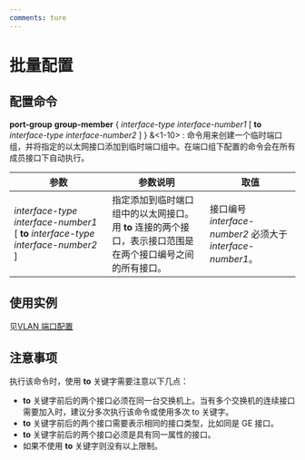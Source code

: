 ```yaml
---
comments: ture
---
```


# 批量配置

## 配置命令

**port-group** **group-member** { _interface-type_ _interface-number1_ [ __to__ _interface-type_ _interface-number2_ ] } &<1-10> : 命令用来创建一个临时端口组，并将指定的以太网接口添加到临时端口组中。在端口组下配置的命令会在所有成员接口下自动执行。

| 参数                                                                                 | 参数说明                                                                                                   | 取值                                                        |
| ------------------------------------------------------------------------------------ | ---------------------------------------------------------------------------------------------------------- | ----------------------------------------------------------- |
| _interface-type_ _interface-number1_ [ **to** _interface-type_ _interface-number2_ ] | 指定添加到临时端口组中的以太网接口。用 **to** 连接的两个接口，表示接口范围是在两个接口编号之间的所有接口。 | 接口编号 _interface-number2_ 必须大于 _interface-number1_。 |

## 使用实例

见[VLAN 端口配置](../chapter_vlan/port_configuration.md#_4)

## 注意事项

执行该命令时，使用 **to** 关键字需要注意以下几点：

- **to** 关键字前后的两个接口必须在同一台交换机上。当有多个交换机的连续接口需要加入时，建议分多次执行该命令或使用多次 to 关键字。
- **to** 关键字前后的两个接口需要表示相同的接口类型，比如同是 GE 接口。
- **to** 关键字前后的两个接口必须是具有同一属性的接口。
- 如果不使用 **to** 关键字则没有以上限制。
